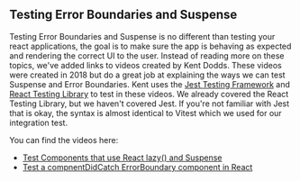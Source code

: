 ## Testing Error Boundaries and Suspense

Testing Error Boundaries and Suspense is no different than testing your react applications, the goal is to make sure the app is behaving as expected and rendering the correct UI to the user. Instead of reading more on these topics, we've added links to videos created by Kent Dodds. These videos were created in 2018 but do a great job at explaining the ways we can test Suspense and Error Boundaries. Kent uses the [Jest Testing Framework](https://jestjs.io/) and [React Testing Library](https://testing-library.com/docs/react-testing-library/intro/) to test in these videos. We already covered the React Testing Library, but we haven't covered Jest. If you're not familiar with Jest that is okay, the syntax is almost identical to Vitest which we used for our integration test.

You can find the videos here:

- [Test Components that use React lazy() and Suspense](https://www.youtube.com/watch?v=lfb5jvHq9c4)
- [Test a compnentDidCatch ErrorBoundary component in React](https://www.youtube.com/watch?v=dxWrHEOD5DU)
